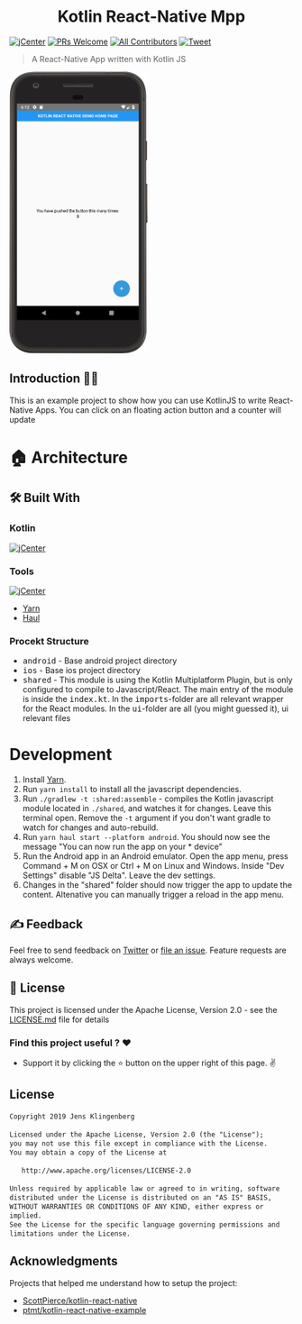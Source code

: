 <h1 align="center">Kotlin React-Native Mpp </h1>

[![jCenter](https://img.shields.io/badge/Apache-2.0-green.svg
)](https://github.com/Foso/KotlinReactNativeMpp/blob/master/LICENSE)
[![PRs Welcome](https://img.shields.io/badge/PRs-welcome-brightgreen.svg?style=flat-square)](http://makeapullrequest.com)
[![All Contributors](https://img.shields.io/badge/all_contributors-1-range.svg?style=flat-square)](#contributors)
  <a href="https://twitter.com/intent/tweet?text=Hey, check out KotlinReactNativeMpp https://github.com/Foso/KotlinReactNativeMpp via @jklingenberg_ #Android 
"><img src="https://img.shields.io/twitter/url/https/github.com/angular-medellin/meetup.svg?style=social" alt="Tweet"></a>

> A React-Native App written with Kotlin JS

<p align="left">
    <img src ="https://github.com/Foso/KotlinReactNativeMpp/blob/master/docs/Screenshot.png" height=500 />
 
</p>

## Introduction 🙋‍♂️
This is an example project to show how you can use KotlinJS to write React-Native Apps.
You can click on an floating action button and a counter will update

# 🏠 Architecture

## 🛠️ Built With
### Kotlin
[![jCenter](https://img.shields.io/badge/Kotlin-1.3.20-green.svg
)]()

### Tools
[![jCenter](https://img.shields.io/badge/ReactNative-0.52.0-green.svg
)]()
* [Yarn](https://yarnpkg.com/lang/en/)
* [Haul](https://github.com/callstack/haul)

### Procekt Structure
* <kbd>android</kbd> - Base android project directory
* <kbd>ios</kbd> - Base ios project directory
* <kbd>shared</kbd> - This module is using the Kotlin Multiplatform Plugin, but is only configured to compile to Javascript/React.
The main entry of the module is inside the <kbd>index.kt</kbd>.  In the <kbd>imports</kbd>-folder are all relevant wrapper for the React modules.
 In the <kbd>ui</kbd>-folder are all (you might guessed it), ui relevant files

# Development
1. Install  [Yarn](https://yarnpkg.com/lang/en/). 
2. Run `yarn install` to install all the javascript dependencies.
3. Run `./gradlew -t :shared:assemble` - compiles the Kotlin javascript module located in `./shared`, and watches it for changes. Leave this terminal open. Remove the `-t` argument if you don't want gradle to watch for changes and auto-rebuild.
4. Run `yarn haul start --platform android`. You should now see the message "You can now run the app on your * device"
5. Run the Android app in an Android emulator. Open the app menu,  press Command + M on OSX or Ctrl + M on Linux and Windows. Inside "Dev Settings" disable "JS Delta". Leave the dev settings.
6. Changes in the "shared" folder should now trigger the app to update the content. Altenative you can manually trigger a reload in the app menu.

## ✍️ Feedback

Feel free to send feedback on [Twitter](https://twitter.com/jklingenberg_) or [file an issue](https://github.com/foso/KotlinReactNativeMpp/issues/new). Feature requests are always welcome.


## 📜 License

This project is licensed under the Apache License, Version 2.0 - see the [LICENSE.md](https://github.com/Foso/KotlinReactNativeMpp/blob/master/LICENSE) file for details

### Find this project useful ? :heart:
* Support it by clicking the :star: button on the upper right of this page. :v:

License
-------

    Copyright 2019 Jens Klingenberg

    Licensed under the Apache License, Version 2.0 (the "License");
    you may not use this file except in compliance with the License.
    You may obtain a copy of the License at

       http://www.apache.org/licenses/LICENSE-2.0

    Unless required by applicable law or agreed to in writing, software
    distributed under the License is distributed on an "AS IS" BASIS,
    WITHOUT WARRANTIES OR CONDITIONS OF ANY KIND, either express or implied.
    See the License for the specific language governing permissions and
    limitations under the License.


## Acknowledgments
Projects that helped me understand how to setup the project:
* [ScottPierce/kotlin-react-native
](https://github.com/ScottPierce/kotlin-react-native)
* [ptmt/kotlin-react-native-example
](https://github.com/ptmt/kotlin-react-native-example)
